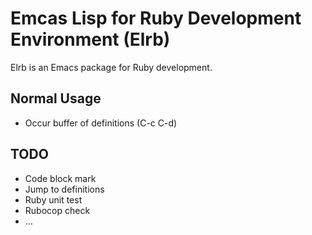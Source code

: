 # Emcas Lisp for Ruby Development Environment (Elrb)

Elrb is an Emacs package for Ruby development.

## Normal Usage

- Occur buffer of definitions (C-c C-d)

## TODO

- Code block mark
- Jump to definitions
- Ruby unit test
- Rubocop check
- ...
